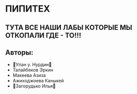 # ПИПИТЕХ
## ТУТА ВСЕ НАШИ ЛАБЫ КОТОРЫЕ МЫ ОТКОПАЛИ ГДЕ - ТО!!!
## Авторы:
- :blue_heart:Улан у. Нурдин:blue_heart:
- Талайбеков Эркин
- Макеева Азиза
- Ажиходжоева Каныкей
- :underage:Загорудько Илья:underage: